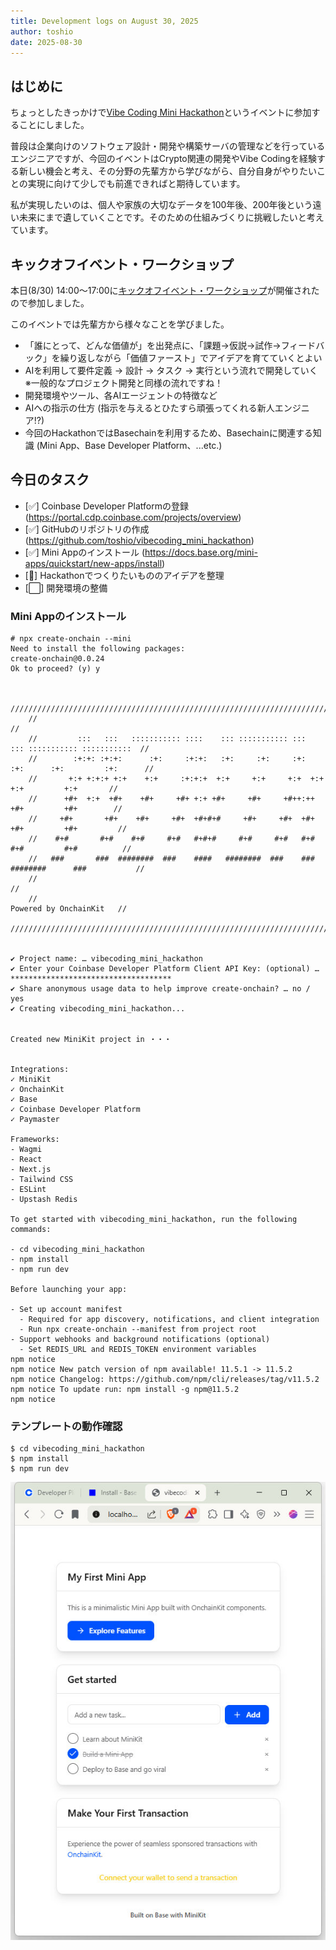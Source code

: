 ```yaml
---
title: Development logs on August 30, 2025
author: toshio
date: 2025-08-30
---
```


## はじめに

ちょっとしたきっかけで[Vibe Coding Mini Hackathon](https://luma.com/78zf6krs)というイベントに参加することにしました。

普段は企業向けのソフトウェア設計・開発や構築サーバの管理などを行っているエンジニアですが、今回のイベントはCrypto関連の開発やVibe Codingを経験する新しい機会と考え、その分野の先輩方から学びながら、自分自身がやりたいことの実現に向けて少しでも前進できればと期待しています。

私が実現したいのは、個人や家族の大切なデータを100年後、200年後という遠い未来にまで遺していくことです。そのための仕組みづくりに挑戦したいと考えています。

## キックオフイベント・ワークショップ

本日(8/30) 14:00～17:00に[キックオフイベント・ワークショップ](https://luma.com/6b5fuohy)が開催されたので参加しました。

このイベントでは先輩方から様々なことを学びました。

- 「誰にとって、どんな価値が」を出発点に、「課題→仮説→試作→フィードバック」を繰り返しながら「価値ファースト」でアイデアを育てていくとよい
- AIを利用して要件定義 → 設計 → タスク → 実行という流れで開発していく ※一般的なプロジェクト開発と同様の流れですね！
- 開発環境やツール、各AIエージェントの特徴など
- AIへの指示の仕方 (指示を与えるとひたすら頑張ってくれる新人エンジニア!?)
- 今回のHackathonではBasechainを利用するため、Basechainに関連する知識 (Mini App、Base Developer Platform、...etc.)

## 今日のタスク

- [✅] Coinbase Developer Platformの登録 (https://portal.cdp.coinbase.com/projects/overview)
- [✅] GitHubのリポジトリの作成 (https://github.com/toshio/vibecoding_mini_hackathon)
- [✅] Mini Appのインストール (https://docs.base.org/mini-apps/quickstart/new-apps/install)
- [📝] Hackathonでつくりたいもののアイデアを整理
- [⬜] 開発環境の整備

### Mini Appのインストール

```
# npx create-onchain --mini
Need to install the following packages:
create-onchain@0.0.24
Ok to proceed? (y) y


    /////////////////////////////////////////////////////////////////////////////////////////////////
    //                                                                                             //
    //         :::   :::   ::::::::::: ::::    ::: ::::::::::: :::    ::: ::::::::::: :::::::::::  //
    //        :+:+: :+:+:      :+:     :+:+:   :+:     :+:     :+:   :+:      :+:         :+:      //
    //       +:+ +:+:+ +:+    +:+     :+:+:+  +:+     +:+     +:+  +:+       +:+         +:+       //
    //      +#+  +:+  +#+    +#+     +#+ +:+ +#+     +#+     +#++:++        +#+         +#+        //
    //     +#+       +#+    +#+     +#+  +#+#+#     +#+     +#+  +#+       +#+         +#+         //
    //    #+#       #+#    #+#     #+#   #+#+#     #+#     #+#   #+#      #+#         #+#          //
    //   ###       ###  ########  ###    ####   ########  ###    ###   ########      ###           //
    //                                                                                             //
    //                                                                     Powered by OnchainKit   //
    /////////////////////////////////////////////////////////////////////////////////////////////////


✔ Project name: … vibecoding_mini_hackathon
✔ Enter your Coinbase Developer Platform Client API Key: (optional) … ************************************
✔ Share anonymous usage data to help improve create-onchain? … no / yes
✔ Creating vibecoding_mini_hackathon...


Created new MiniKit project in ・・・


Integrations:
✓ MiniKit
✓ OnchainKit
✓ Base
✓ Coinbase Developer Platform
✓ Paymaster

Frameworks:
- Wagmi
- React
- Next.js
- Tailwind CSS
- ESLint
- Upstash Redis

To get started with vibecoding_mini_hackathon, run the following commands:

- cd vibecoding_mini_hackathon
- npm install
- npm run dev

Before launching your app:

- Set up account manifest
  - Required for app discovery, notifications, and client integration
  - Run npx create-onchain --manifest from project root
- Support webhooks and background notifications (optional)
  - Set REDIS_URL and REDIS_TOKEN environment variables
npm notice
npm notice New patch version of npm available! 11.5.1 -> 11.5.2
npm notice Changelog: https://github.com/npm/cli/releases/tag/v11.5.2
npm notice To update run: npm install -g npm@11.5.2
npm notice
```

### テンプレートの動作確認

```
$ cd vibecoding_mini_hackathon
$ npm install
$ npm run dev
```

![](2025-08-30_Hackathon/miniapp.jpg)

